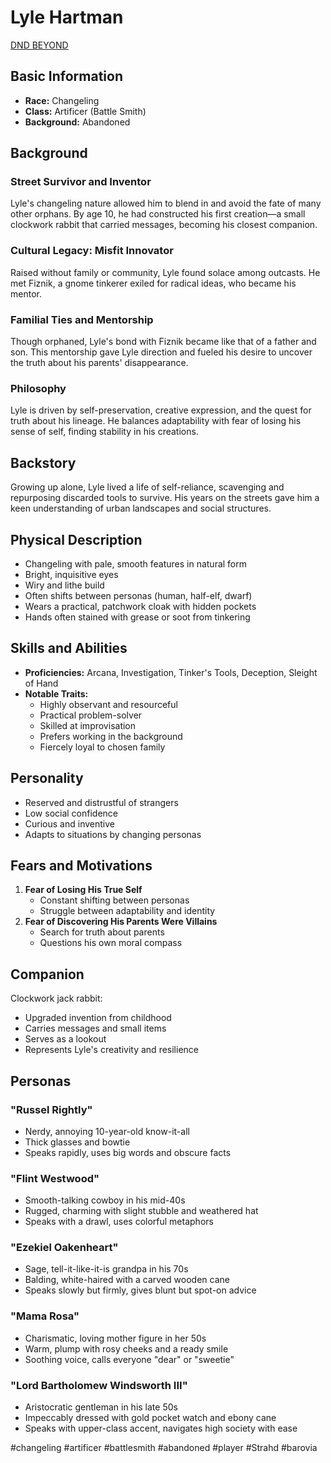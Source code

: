 # Lyle Hartman

[DND BEYOND](https://www.dndbeyond.com/characters/132075306)
## Basic Information

- **Race:** Changeling
- **Class:** Artificer (Battle Smith)
- **Background:** Abandoned
	
## Background

### Street Survivor and Inventor

Lyle's changeling nature allowed him to blend in and avoid the fate of many other orphans. By age 10, he had constructed his first creation—a small clockwork rabbit that carried messages, becoming his closest companion.

### Cultural Legacy: Misfit Innovator

Raised without family or community, Lyle found solace among outcasts. He met Fiznik, a gnome tinkerer exiled for radical ideas, who became his mentor.

### Familial Ties and Mentorship

Though orphaned, Lyle's bond with Fiznik became like that of a father and son. This mentorship gave Lyle direction and fueled his desire to uncover the truth about his parents' disappearance.

### Philosophy

Lyle is driven by self-preservation, creative expression, and the quest for truth about his lineage. He balances adaptability with fear of losing his sense of self, finding stability in his creations.

## Backstory

Growing up alone, Lyle lived a life of self-reliance, scavenging and repurposing discarded tools to survive. His years on the streets gave him a keen understanding of urban landscapes and social structures.

## Physical Description

- Changeling with pale, smooth features in natural form
- Bright, inquisitive eyes
- Wiry and lithe build
- Often shifts between personas (human, half-elf, dwarf)
- Wears a practical, patchwork cloak with hidden pockets
- Hands often stained with grease or soot from tinkering

## Skills and Abilities

- **Proficiencies:** Arcana, Investigation, Tinker's Tools, Deception, Sleight of Hand
- **Notable Traits:**
    - Highly observant and resourceful
    - Practical problem-solver
    - Skilled at improvisation
    - Prefers working in the background
    - Fiercely loyal to chosen family

## Personality

- Reserved and distrustful of strangers
- Low social confidence
- Curious and inventive
- Adapts to situations by changing personas

## Fears and Motivations

1. **Fear of Losing His True Self**
    - Constant shifting between personas
    - Struggle between adaptability and identity
2. **Fear of Discovering His Parents Were Villains**
    - Search for truth about parents
    - Questions his own moral compass

## Companion

Clockwork jack rabbit:

- Upgraded invention from childhood
- Carries messages and small items
- Serves as a lookout
- Represents Lyle's creativity and resilience

## Personas

### "Russel Rightly"

- Nerdy, annoying 10-year-old know-it-all
- Thick glasses and bowtie
- Speaks rapidly, uses big words and obscure facts

### "Flint Westwood"

- Smooth-talking cowboy in his mid-40s
- Rugged, charming with slight stubble and weathered hat
- Speaks with a drawl, uses colorful metaphors

### "Ezekiel Oakenheart"

- Sage, tell-it-like-it-is grandpa in his 70s
- Balding, white-haired with a carved wooden cane
- Speaks slowly but firmly, gives blunt but spot-on advice

### "Mama Rosa"

- Charismatic, loving mother figure in her 50s
- Warm, plump with rosy cheeks and a ready smile
- Soothing voice, calls everyone "dear" or "sweetie"

### "Lord Bartholomew Windsworth III"

- Aristocratic gentleman in his late 50s
- Impeccably dressed with gold pocket watch and ebony cane
- Speaks with upper-class accent, navigates high society with ease

#changeling #artificer #battlesmith #abandoned #player #Strahd #barovia